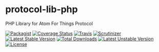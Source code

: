# protocol-lib-php
PHP Library for Atom For Things Protocol


[![Packagist](https://img.shields.io/packagist/dt/atomforthings/protocol-lib-php.svg)]() [![Coverage Status](https://coveralls.io/repos/atomforthings/protocol-lib-php/badge.svg)](https://coveralls.io/r/atomforthings/protocol-lib-php) [![Travis](https://img.shields.io/travis/atomforthings/protocol-lib-php.svg)]() [![Scrutinizer](https://img.shields.io/scrutinizer/g/atomforthings/protocol-lib-php.svg)]() [![Latest Stable Version](https://poser.pugx.org/atomforthings/protocol-lib-php/v/stable.svg)](https://packagist.org/packages/atomforthings/protocol-lib-php) [![Total Downloads](https://poser.pugx.org/atomforthings/protocol-lib-php/downloads.svg)](https://packagist.org/packages/atomforthings/protocol-lib-php) [![Latest Unstable Version](https://poser.pugx.org/atomforthings/protocol-lib-php/v/unstable.svg)](https://packagist.org/packages/atomforthings/protocol-lib-php) [![License](https://poser.pugx.org/atomforthings/protocol-lib-php/license.svg)](https://packagist.org/packages/atomforthings/protocol-lib-php)